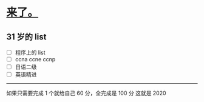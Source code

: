 # [来了。](https://github.com/yihong0618/gitblog/issues/140)

31 岁的 list
---

- [ ] 程序上的 list
- [ ] ccna ccne ccnp
- [ ] 日语二级
- [ ] 英语精进

---
如果只需要完成 1 个就给自己 60 分，全完成是 100 分
这就是 2020

